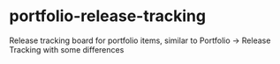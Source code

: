 # portfolio-release-tracking
Release tracking board for portfolio items, similar to Portfolio -> Release Tracking with some differences
